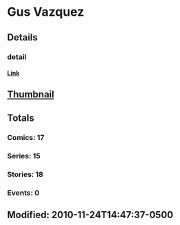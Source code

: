 # Gus  Vazquez 
## Details
### detail
#### [Link](http://marvel.com/comics/creators/685/gus_vazquez?utm_campaign=apiRef&utm_source=225578a89fc76f3d20fbffda5d17a88d)
## [Thumbnail](http://i.annihil.us/u/prod/marvel/i/mg/b/40/image_not_available.jpg)
## Totals
### Comics: 17
### Series: 15
### Stories: 18
### Events: 0
## Modified: 2010-11-24T14:47:37-0500